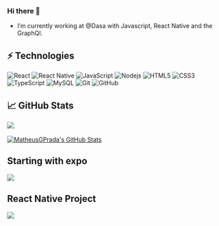 ### Hi there 🤙

- I’m currently working at @Dasa with Javascript, React Native and the GraphQl.

## ⚡ Technologies

![React](https://img.shields.io/badge/-React-007396?style=flat-square&logo=react&logoColor=white)
![React Native](https://img.shields.io/badge/-React%20Native-2496ED?style=flat-square&logo=react&logoColor=white)
![JavaScript](https://img.shields.io/badge/-JavaScript-black?style=flat-square&logo=javascript)
![Nodejs](https://img.shields.io/badge/-Nodejs-339933?style=flat-square&logo=Node.js&logoColor=white)
![HTML5](https://img.shields.io/badge/-HTML5-E34F26?style=flat-square&logo=html5&logoColor=white)
![CSS3](https://img.shields.io/badge/-CSS3-1572B6?style=flat-square&logo=css3)
![TypeScript](https://img.shields.io/badge/-TypeScript-007ACC?style=flat-square&logo=typescript)
![MySQL](https://img.shields.io/badge/-MySQL-4479A1?style=flat-square&logo=mysql&logoColor=white)
![Git](https://img.shields.io/badge/-Git-black?style=flat-square&logo=git)
![GitHub](https://img.shields.io/badge/-GitHub-181717?style=flat-square&logo=github)

## &#x1f4c8; GitHub Stats

<a href="https://github.com/MatheusGPrada/MatheusGPrada">
  <img align="center" src="https://github-readme-stats.vercel.app/api/top-langs/?username=MatheusGPrada&hide=java,objective-c,starlark,shell,ruby,tex&title_color=ffffff&text_color=c9cacc&icon_color=2bbc8a&bg_color=1d1f21&langs_count=3" />
</a>
</br>
</br>
<a href="https://github.com/MatheusGPrada/MatheusGPrada">
  <img align="center" src="https://github-readme-stats.vercel.app/api?username=MatheusGPrada&show_icons=true&line_height=27&count_private=true&title_color=ffffff&text_color=c9cacc&icon_color=2bbc8a&bg_color=1d1f21" alt="MatheusGPrada's GitHub Stats" />
</a>

## Starting with expo

<a href="https://github.com/MatheusGPrada/Github">
  <img align="center" src="https://github-readme-stats.vercel.app/api/pin/?username=MatheusGPrada&repo=GitHub&title_color=ffffff&text_color=c9cacc&icon_color=2bbc8a&bg_color=1d1f21" />
</a>    

## React Native Project

<a href="https://github.com/MatheusGPrada/Pita">
  <img align="center" src="https://github-readme-stats.vercel.app/api/pin/?username=MatheusGPrada&repo=Pita&title_color=ffffff&text_color=c9cacc&icon_color=2bbc8a&bg_color=1d1f21" />
</a>
